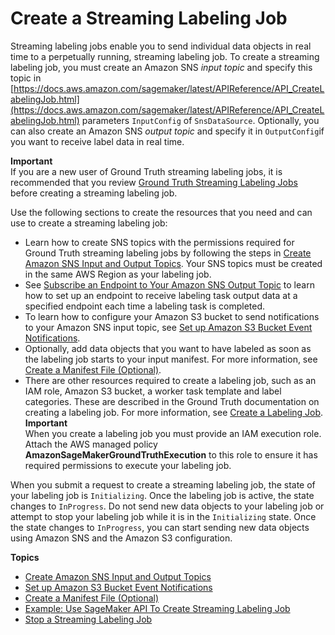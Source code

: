 # Create a Streaming Labeling Job<a name="sms-streaming-create-job"></a>

Streaming labeling jobs enable you to send individual data objects in real time to a perpetually running, streaming labeling job\. To create a streaming labeling job, you must create an Amazon SNS *input topic* and specify this topic in [https://docs.aws.amazon.com/sagemaker/latest/APIReference/API_CreateLabelingJob.html](https://docs.aws.amazon.com/sagemaker/latest/APIReference/API_CreateLabelingJob.html) parameters `InputConfig` of `SnsDataSource`\. Optionally, you can also create an Amazon SNS *output topic* and specify it in `OutputConfig`if you want to receive label data in real time\.

**Important**  
If you are a new user of Ground Truth streaming labeling jobs, it is recommended that you review [Ground Truth Streaming Labeling Jobs](sms-streaming-labeling-job.md) before creating a streaming labeling job\.

Use the following sections to create the resources that you need and can use to create a streaming labeling job:
+ Learn how to create SNS topics with the permissions required for Ground Truth streaming labeling jobs by following the steps in [Create Amazon SNS Input and Output Topics](sms-create-sns-input-topic.md)\. Your SNS topics must be created in the same AWS Region as your labeling job\. 
+ See [Subscribe an Endpoint to Your Amazon SNS Output Topic](sms-create-sns-input-topic.md#sms-streaming-subscribe-output-topic) to learn how to set up an endpoint to receive labeling task output data at a specified endpoint each time a labeling task is completed\.
+ To learn how to configure your Amazon S3 bucket to send notifications to your Amazon SNS input topic, see [Set up Amazon S3 Bucket Event Notifications](sms-streaming-s3-setup.md)\.
+ Optionally, add data objects that you want to have labeled as soon as the labeling job starts to your input manifest\. For more information, see [Create a Manifest File \(Optional\)](sms-streaming-manifest.md)\.
+ There are other resources required to create a labeling job, such as an IAM role, Amazon S3 bucket, a worker task template and label categories\. These are described in the Ground Truth documentation on creating a labeling job\. For more information, see [Create a Labeling Job](sms-create-labeling-job.md)\. 
**Important**  
When you create a labeling job you must provide an IAM execution role\. Attach the AWS managed policy **AmazonSageMakerGroundTruthExecution** to this role to ensure it has required permissions to execute your labeling job\. 

When you submit a request to create a streaming labeling job, the state of your labeling job is `Initializing`\. Once the labeling job is active, the state changes to `InProgress`\. Do not send new data objects to your labeling job or attempt to stop your labeling job while it is in the `Initializing` state\. Once the state changes to `InProgress`, you can start sending new data objects using Amazon SNS and the Amazon S3 configuration\. 

**Topics**
+ [Create Amazon SNS Input and Output Topics](sms-create-sns-input-topic.md)
+ [Set up Amazon S3 Bucket Event Notifications](sms-streaming-s3-setup.md)
+ [Create a Manifest File \(Optional\)](sms-streaming-manifest.md)
+ [Example: Use SageMaker API To Create Streaming Labeling Job](sms-streaming-create-labeling-job-api.md)
+ [Stop a Streaming Labeling Job](sms-streaming-stop-labeling-job.md)